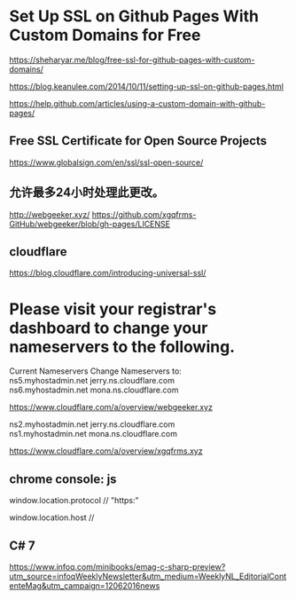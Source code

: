 # Set Up SSL on Github Pages With Custom Domains for Free  

https://sheharyar.me/blog/free-ssl-for-github-pages-with-custom-domains/  

https://blog.keanulee.com/2014/10/11/setting-up-ssl-on-github-pages.html  

https://help.github.com/articles/using-a-custom-domain-with-github-pages/  



## Free SSL Certificate for Open Source Projects  

https://www.globalsign.com/en/ssl/ssl-open-source/  


##  允许最多24小时处理此更改。


http://webgeeker.xyz/
https://github.com/xgqfrms-GitHub/webgeeker/blob/gh-pages/LICENSE

## cloudflare  
https://blog.cloudflare.com/introducing-universal-ssl/  

# Please visit your registrar's dashboard to change your nameservers to the following.

Current Nameservers Change Nameservers to:  
ns5.myhostadmin.net jerry.ns.cloudflare.com  
ns6.myhostadmin.net mona.ns.cloudflare.com  

https://www.cloudflare.com/a/overview/webgeeker.xyz  

ns2.myhostadmin.net jerry.ns.cloudflare.com  
ns1.myhostadmin.net mona.ns.cloudflare.com  

https://www.cloudflare.com/a/overview/xgqfrms.xyz  


## chrome console: js

window.location.protocol
// "https:"

window.location.host
// 


## C# 7
https://www.infoq.com/minibooks/emag-c-sharp-preview?utm_source=infoqWeeklyNewsletter&utm_medium=WeeklyNL_EditorialContenteMag&utm_campaign=12062016news






